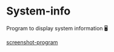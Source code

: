 # System-info
Program to display system information 🖥️

[screenshot-program](screenshot/screenshot.png)